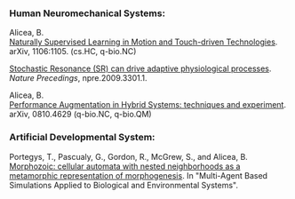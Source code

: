 ### Human Neuromechanical Systems:

Alicea, B.  
[Naturally Supervised Learning in Motion and Touch-driven Technologies](https://arxiv.org/abs/1106.1105). arXiv, 1106:1105. (cs.HC, q-bio.NC)

[Stochastic Resonance (SR) can drive adaptive physiological processes](http://precedings.nature.com/documents/3301/version/1). _Nature Precedings_, npre.2009.3301.1.  

Alicea, B.  
[Performance Augmentation in Hybrid Systems: techniques and experiment](https://arxiv.org/abs/0810.4629). arXiv, 0810.4629 (q-bio.NC, q-bio.QM)  

### Artificial Developmental System:

Portegys, T., Pascualy, G., Gordon, R., McGrew, S., and Alicea, B.  
[Morphozoic: cellular automata with nested neighborhoods as a metamorphic representation of morphogenesis](https://www.academia.edu/30534372/Morphozoic_Cellular_Automata_with_Nested_Neighborhoods_as_a_Metamorphic_Representation_of_Morphogenesis). In "Multi-Agent Based Simulations Applied to Biological and Environmental Systems".  
